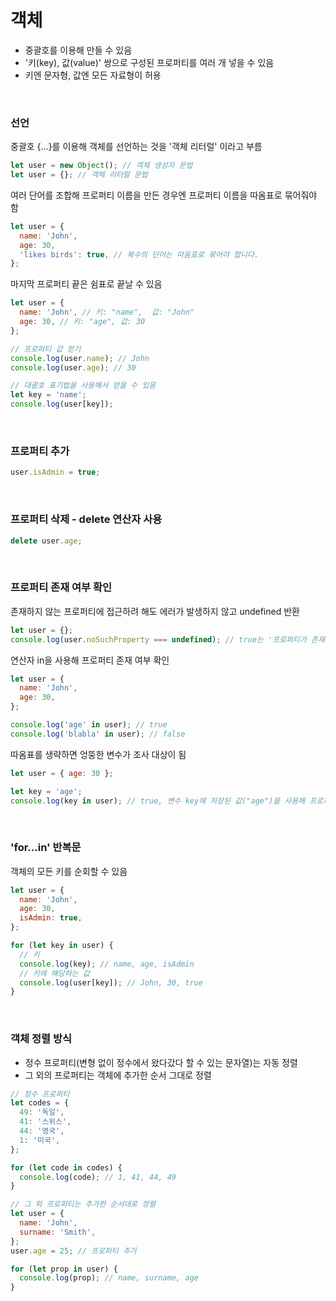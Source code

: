 # 객체

- 중괄호를 이용해 만들 수 있음
- '키(key), 값(value)' 쌍으로 구성된 프로퍼티를 여러 개 넣을 수 있음
- 키엔 문자형, 값엔 모든 자료형이 허용

<br>

### 선언

중괄호 {...}를 이용해 객체를 선언하는 것을 '객체 리터럴' 이라고 부름

```javascript
let user = new Object(); // 객체 생성자 문법
let user = {}; // 객체 리터럴 문법
```

여러 단어를 조합해 프로퍼티 이름을 만든 경우엔 프로퍼티 이름을 따옴표로 묶어줘야 함

```javascript
let user = {
  name: 'John',
  age: 30,
  'likes birds': true, // 복수의 단어는 따옴표로 묶어야 합니다.
};
```

마지막 프로퍼티 끝은 쉼표로 끝날 수 있음

```javascript
let user = {
  name: 'John', // 키: "name",  값: "John"
  age: 30, // 키: "age", 값: 30
};

// 프로퍼티 값 얻기
console.log(user.name); // John
console.log(user.age); // 30

// 대괄호 표기법을 사용해서 얻을 수 있음
let key = 'name';
console.log(user[key]);
```

<br>

### 프로퍼티 추가

```javascript
user.isAdmin = true;
```

<br>

### 프로퍼티 삭제 - delete 연산자 사용

```javascript
delete user.age;
```

<br>

### 프로퍼티 존재 여부 확인

존재하지 않는 프로퍼티에 접근하려 해도 에러가 발생하지 않고 undefined 반환

```javascript
let user = {};
console.log(user.noSuchProperty === undefined); // true는 '프로퍼티가 존재하지 않음'을 의미
```

연산자 in을 사용해 프로퍼티 존재 여부 확인

```javascript
let user = {
  name: 'John',
  age: 30,
};

console.log('age' in user); // true
console.log('blabla' in user); // false
```

따옴표를 생략하면 엉뚱한 변수가 조사 대상이 됨

```javascript
let user = { age: 30 };

let key = 'age';
console.log(key in user); // true, 변수 key에 저장된 값("age")을 사용해 프로퍼티 존재 여부 확인
```

<br>

### 'for...in' 반복문

객체의 모든 키를 순회할 수 있음

```javascript
let user = {
  name: 'John',
  age: 30,
  isAdmin: true,
};

for (let key in user) {
  // 키
  console.log(key); // name, age, isAdmin
  // 키에 해당하는 값
  console.log(user[key]); // John, 30, true
}
```

<br>

### 객체 정렬 방식

- 정수 프로퍼티(변형 없이 정수에서 왔다갔다 할 수 있는 문자열)는 자동 정렬
- 그 외의 프로퍼티는 객체에 추가한 순서 그대로 정렬

```javascript
// 정수 프로퍼티
let codes = {
  49: '독일',
  41: '스위스',
  44: '영국',
  1: '미국',
};

for (let code in codes) {
  console.log(code); // 1, 41, 44, 49
}

// 그 외 프로퍼티는 추가한 순서대로 정렬
let user = {
  name: 'John',
  surname: 'Smith',
};
user.age = 25; // 프로퍼티 추가

for (let prop in user) {
  console.log(prop); // name, surname, age
}
```
